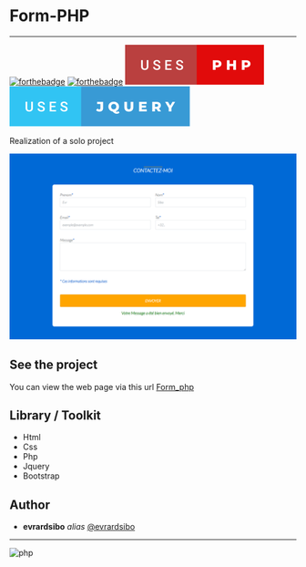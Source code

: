 # Form-PHP
 
<hr>

[![forthebadge](https://forthebadge.com/images/badges/uses-html.svg)](https://forthebadge.com)
[![forthebadge](https://forthebadge.com/images/badges/uses-css.svg)](https://forthebadge.com)
![Preview](assets/img/uses-php.svg)
![Preview](assets/img/uses-jquery.svg)

Realization of a solo project 

![Preview](assets/img/form.png)

## See the project

You can view the web page via this url [Form_php](https://evrardsibo.github.io/Form-PHP/)

## Library / Toolkit
* Html
* Css
* Php
* Jquery
* Bootstrap


## Author

* **evrardsibo** _alias_ [@evrardsibo](https://github.com/evrardsibo)


<hr>

![php](https://media.giphy.com/media/fYk85LpbDZb1PBtBxx/giphy.gif)
